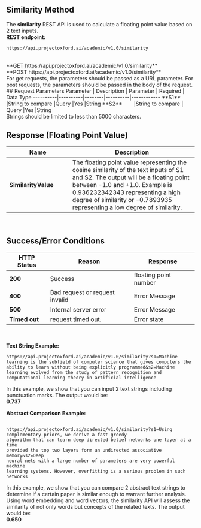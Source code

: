 <!-- 
NavPath: Academic Knowledge API
LinkLabel: Similarity Method
Url:Academic-Knowledge-API/documentation/SimilarityMethod
Weight: 75
-->

## Similarity Method

The **similarity** REST API is used to calculate a floating point value based on 2 text inputs. 
<br>
**REST endpoint:**
```
https://api.projectoxford.ai/academic/v1.0/similarity
```
<br>
**GET https://api.projectoxford.ai/academic/v1.0/similarity**
<br>
**POST https://api.projectoxford.ai/academic/v1.0/similarity**
<br>
For get requests, the parameters should be passed as a URL parameter.  For post requests, the parameters should be passed in the body of the request.
<br>
## Request Parameters
Parameter        | Description     | Parameter        | Required | Data Type
----------|----------|--------|----------|------------
**S1**        |String to compare   |Query |Yes  |String
**S2**        |String to compare  | Query |Yes  |String
<br>
Strings should be limited to less than 5000 characters.
<br>

## Response (Floating Point Value)
Name | Description
--------|---------
**SimilarityValue**        |The floating point value representing the cosine similarity of the text inputs of S1 and S2. The output will be a floating point between -1.0 and +1.0. Example is 0.936232342343 representing a high degree of similarity or -0.7893935 representing a low degree of similarity. 
<br>

## Success/Error Conditions
HTTP Status | Reason | Response
-----------|----------|--------
**200**         |Success | floating point number
**400**         | Bad request or request invalid | Error Message      
**500**         |Internal server error | Error Message
**Timed out**     | request timed out.  | Error state
<br>

**Text String Example:**
```
https://api.projectoxford.ai/academic/v1.0/similarity?s1=Machine learning is the subfield of computer science that gives computers the ability to learn without being explicitly programmed&s2=Machine learning evolved from the study of pattern recognition and computational learning theory in artificial intelligence

```
In this example, we show that you can input 2 text strings including punctuation marks. The output would be:
<br>
**0.737**
<br>

**Abstract Comparison Example:**

```

https://api.projectoxford.ai/academic/v1.0/similarity?s1=Using complementary priors, we derive a fast greedy
algorithm that can learn deep directed belief networks one layer at a time
provided the top two layers form an undirected associative memory&s2=Deep
neural nets with a large number of parameters are very powerful machine
learning systems. However, overfitting is a serious problem in such networks

```
In this example, we show that you can compare 2 abstract text strings to determine if a certain paper is similar enough to warrant further analysis. Using word embedding and word vectors, the similarity API will assess the similarity of not only words but concepts of the related texts. The output would be:
<br>
**0.650**

